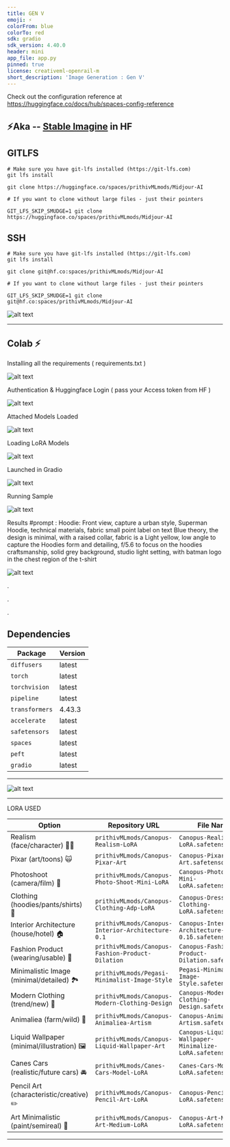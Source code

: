 ```yaml
---
title: GEN V
emoji: ⚡
colorFrom: blue
colorTo: red
sdk: gradio
sdk_version: 4.40.0
header: mini
app_file: app.py
pinned: true
license: creativeml-openrail-m
short_description: 'Image Generation : Gen V'
---
```


Check out the configuration reference at https://huggingface.co/docs/hub/spaces-config-reference

## ⚡Aka -- [Stable Imagine](https://huggingface.co/spaces/prithivMLmods/STABLE-IMAGINE) in HF

## GITLFS

    # Make sure you have git-lfs installed (https://git-lfs.com)
    git lfs install
    
    git clone https://huggingface.co/spaces/prithivMLmods/Midjour-AI
    
    # If you want to clone without large files - just their pointers
    
    GIT_LFS_SKIP_SMUDGE=1 git clone https://huggingface.co/spaces/prithivMLmods/Midjour-AI
    
## SSH
    
    # Make sure you have git-lfs installed (https://git-lfs.com)
    git lfs install
    
    git clone git@hf.co:spaces/prithivMLmods/Midjour-AI
    
    # If you want to clone without large files - just their pointers
    
    GIT_LFS_SKIP_SMUDGE=1 git clone git@hf.co:spaces/prithivMLmods/Midjour-AI

![alt text](assets/genv.png)

-------------------------------------------------------------------------------------------------------------

## Colab ⚡

Installing all the requirements ( requirements.txt )

![alt text](Colab/colab1.png)

Authentication & Huggingface Login ( pass your Access token from HF )

![alt text](Colab/colab2.png)

Attached Models Loaded

![alt text](Colab/colab3.png)

Loading LoRA Models

![alt text](Colab/colab4.png)

Launched in Gradio

![alt text](Colab/colab5.png)

Running Sample

![alt text](Colab/colab6.png)

Results #prompt : Hoodie: Front view, capture a urban style, Superman Hoodie, technical materials, fabric small point label on text Blue theory, the design is minimal, with a raised collar, fabric is a Light yellow, low angle to capture the Hoodies form and detailing, f/5.6 to focus on the hoodies craftsmanship, solid grey background, studio light setting, with batman logo in the chest region of the t-shirt


![alt text](Colab/colab7.png)


.

.

.

## Dependencies

| Package        | Version       |
|----------------|---------------|
| `diffusers`    | latest        |
| `torch`        | latest        |
| `torchvision`  | latest        |
| `pipeline`     | latest        |
| `transformers` | 4.43.3        |
| `accelerate`   | latest        |
| `safetensors`  | latest        |
| `spaces`       | latest        |
| `peft`         | latest        |
| `gradio`       | latest        |

------------------------------------------------------------------------------------------------------------------------------------------------------------------------------


![alt text](assets/GenVis.gif)


----------------------------------------------------------------------------------------------------------------------------------------------------------------------------

LORA USED

| Option                               | Repository URL                                       | File Name                                      | Alias        |
|--------------------------------------|------------------------------------------------------|------------------------------------------------|--------------|
| Realism (face/character) 👦🏻          | `prithivMLmods/Canopus-Realism-LoRA`                 | `Canopus-Realism-LoRA.safetensors`             | `rlms`       |
| Pixar (art/toons) 🙀                 | `prithivMLmods/Canopus-Pixar-Art`                    | `Canopus-Pixar-Art.safetensors`                | `pixar`      |
| Photoshoot (camera/film) 📸          | `prithivMLmods/Canopus-Photo-Shoot-Mini-LoRA`        | `Canopus-Photo-Shoot-Mini-LoRA.safetensors`    | `photo`      |
| Clothing (hoodies/pants/shirts) 👔   | `prithivMLmods/Canopus-Clothing-Adp-LoRA`            | `Canopus-Dress-Clothing-LoRA.safetensors`      | `clth`       |
| Interior Architecture (house/hotel) 🏠 | `prithivMLmods/Canopus-Interior-Architecture-0.1`    | `Canopus-Interior-Architecture-0.1δ.safetensors` | `arch`       |
| Fashion Product (wearing/usable) 👜  | `prithivMLmods/Canopus-Fashion-Product-Dilation`     | `Canopus-Fashion-Product-Dilation.safetensors` | `fashion`    |
| Minimalistic Image (minimal/detailed) 🏞️ | `prithivMLmods/Pegasi-Minimalist-Image-Style`        | `Pegasi-Minimalist-Image-Style.safetensors`    | `minimalist` |
| Modern Clothing (trend/new) 👕       | `prithivMLmods/Canopus-Modern-Clothing-Design`       | `Canopus-Modern-Clothing-Design.safetensors`   | `mdrnclth`   |
| Animaliea (farm/wild) 🫎             | `prithivMLmods/Canopus-Animaliea-Artism`             | `Canopus-Animaliea-Artism.safetensors`         | `Animaliea`  |
| Liquid Wallpaper (minimal/illustration) 🖼️ | `prithivMLmods/Canopus-Liquid-Wallpaper-Art`         | `Canopus-Liquid-Wallpaper-Minimalize-LoRA.safetensors` | `liquid`     |
| Canes Cars (realistic/future cars) 🚘 | `prithivMLmods/Canes-Cars-Model-LoRA`                | `Canes-Cars-Model-LoRA.safetensors`            | `car`        |
| Pencil Art (characteristic/creative) ✏️ | `prithivMLmods/Canopus-Pencil-Art-LoRA`               | `Canopus-Pencil-Art-LoRA.safetensors`          | `Pencil Art` |
| Art Minimalistic (paint/semireal) 🎨 | `prithivMLmods/Canopus-Art-Medium-LoRA`              | `Canopus-Art-Medium-LoRA.safetensors`          | `mdm`        |



-----------------------------------------------------------------------------------------------------------------------------------------------------------------------------------------------------


